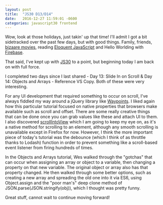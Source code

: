 ```yaml
---
layout: post
title:  "JS30 D13/D14"
date:   2016-12-27 11:59:01 -0600
categories: javascript30 frontend
---
```


Wow, look at those holidays, just takin' up that time! I'll admit I got a bit sidetracked over the past few days, but with good things. Family, friends, [bizaare movies](http://www.imdb.com/title/tt3464902/), reading [Eloquent JavaScript](http://eloquentjavascript.net/) and Hello Worlding with [Firebase](https://friendlychat-7e68a.firebaseapp.com/). 

That said, I've kept up with [JS30](https://javascript30.com/) to a point, but beginning today I am back on with full force. 

I completed two days since I last shared - Day 13: Slide In on Scroll &amp; Day 14: Objects and Arrays - Reference VS Copy. Both of these were very interesting.

For any UI development that required something to occur on scroll, I've always fiddled my way around a jQuery library like [Waypoints](http://imakewebthings.com/waypoints/). I liked again how this particular tutorial focused on native properties that browsers make available such as scroll and offset. There are some really creative things that can be done once you can grab values like these and attach UI to them. I also discovered [scrollIntoView](https://developer.mozilla.org/en-US/docs/Web/API/Element/scrollIntoView) which I am going to keep my eye on, as it's a native method for scrolling to an element, although any smooth scrolling is unavailable except in Firefox for now. However, I think the more important piece of today's tutorial was the debounce (which I think of as throttle thanks to Lodash) function in order to prevent something like a scroll-based event listener from firing hundreds of times.

In the Objects and Arrays tutorial, Wes walked through the "gotchas" that can occur when assigning an array or object to a variable, then changing a property on that new variable. The original object or array also has that property changed. He then walked through some better options, such as creating a new array and spreading the old one into it via ES6, using Object.assign and the "poor man's" deep clone method of JSON.parse(JSON.stringify(obj)), which I thought was pretty funny.

Great stuff, cannot wait to continue moving forward!